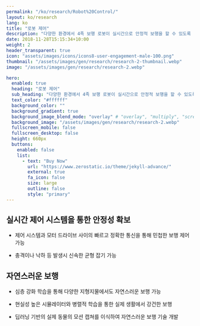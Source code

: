 ```yaml
---
permalink: "/ko/research/Robot%20Control/"
layout: ko/research
lang: ko
title: "로봇 제어"
description: "다양한 환경에서 4족 보행 로봇이 실시간으로 안정적 보행을 할 수 있도록 제어하고 로봇이 일관되게 균형잡힌 움직임을 유지할 수 있는 기술을 개발합니다."
date: 2018-11-28T15:15:34+10:00
weight: 2
header_transparent: true
icon: "assets/images/icons/icons8-user-engagement-male-100.png"
thumbnail: "/assets/images/gen/research/research-2-thumbnail.webp"
image: "/assets/images/gen/research/research-2.webp"

hero:
  enabled: true
  heading: "로봇 제어"
  sub_heading: "다양한 환경에서 4족 보행 로봇이 실시간으로 안정적 보행을 할 수 있도록 제어하고 로봇이 일관되게 균형잡힌 움직임을 유지할 수 있는 기술을 개발합니다."
  text_color: "#ffffff"
  background_color: ""
  background_gradient: true
  background_image_blend_mode: "overlay" # "overlay", "multiply", "screen"
  background_image: "/assets/images/gen/research/research-2.webp"
  fullscreen_mobile: false
  fullscreen_desktop: false
  height: 660px
  buttons:
    enabled: false
    list:
      - text: "Buy Now"
        url: "https://www.zerostatic.io/theme/jekyll-advance/"
        external: true
        fa_icon: false
        size: large
        outline: false
        style: "primary"
---
```


## 실시간 제어 시스템을 통한 안정성 확보
  - 제어 시스템과 모터 드라이브 사이의 빠르고 정확한 통신을 통해 민첩한 보행 제어 가능
  
  - 충격이나 낙하 등 발생시 신속한 균형 잡기 가능

## 자연스러운 보행
  - 심층 강화 학습을 통해 다양한 지형지물에서도 자연스러운 보행 가능
  
  - 현실성 높은 시뮬레이터와 병렬적 학습을 통한 실제 생활에서 강건한 보행
  
  - 딥러닝 기반의 실제 동물의 모션 캡쳐를 이식하여 자연스러운 보행 기술 개발